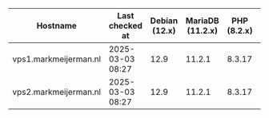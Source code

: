 | Hostname              | Last checked at  | Debian (12.x) | MariaDB (11.2.x) | PHP (8.2.x) | Nginx (1.25.x) | Composer (2.6.x) | RabbitMQ (3.12.x) | Erlang (26) |
|-----------------------|------------------|---------------|------------------|-------------|----------------|------------------|-------------------|-------------|
| vps1.markmeijerman.nl | 2025-03-03 08:27 | 12.9 | 11.2.1 | 8.3.17 | 1.26.3 | 2.8.6 |  |  |
| vps2.markmeijerman.nl | 2025-03-03 08:27 | 12.9 | 11.2.1 | 8.3.17 | 1.26.3 | 2.8.6 |  |  |
